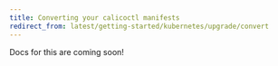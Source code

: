 ```yaml
---
title: Converting your calicoctl manifests
redirect_from: latest/getting-started/kubernetes/upgrade/convert
---
```


Docs for this are coming soon!
    